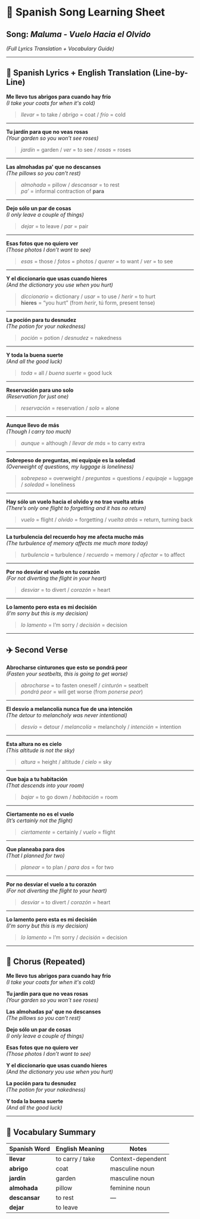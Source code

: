 # 🎵 Spanish Song Learning Sheet  
## Song: *Maluma - Vuelo Hacia el Olvido*  
*(Full Lyrics Translation + Vocabulary Guide)*  

---

## 📝 Spanish Lyrics + English Translation (Line-by-Line)

**Me llevo tus abrigos para cuando hay frío**  
*(I take your coats for when it's cold)*  
> _llevar_ = to take / _abrigo_ = coat / _frío_ = cold  

---

**Tu jardín para que no veas rosas**  
*(Your garden so you won’t see roses)*  
> _jardín_ = garden / _ver_ = to see / _rosas_ = roses  

---

**Las almohadas pa' que no descanses**  
*(The pillows so you can’t rest)*  
> _almohada_ = pillow / _descansar_ = to rest  
> _pa’_ = informal contraction of **para**  

---

**Dejo sólo un par de cosas**  
*(I only leave a couple of things)*  
> _dejar_ = to leave / _par_ = pair  

---

**Esas fotos que no quiero ver**  
*(Those photos I don’t want to see)*  
> _esas_ = those / _fotos_ = photos / _querer_ = to want / _ver_ = to see  

---

**Y el diccionario que usas cuando hieres**  
*(And the dictionary you use when you hurt)*  
> _diccionario_ = dictionary / _usar_ = to use / _herir_ = to hurt  
> **hieres** = “you hurt” (from _herir_, tú form, present tense)  

---

**La poción para tu desnudez**  
*(The potion for your nakedness)*  
> _poción_ = potion / _desnudez_ = nakedness  

---

**Y toda la buena suerte**  
*(And all the good luck)*  
> _toda_ = all / _buena suerte_ = good luck  

---

**Reservación para uno solo**  
*(Reservation for just one)*  
> _reservación_ = reservation / _solo_ = alone  

---

**Aunque llevo de más**  
*(Though I carry too much)*  
> _aunque_ = although / _llevar de más_ = to carry extra  

---

**Sobrepeso de preguntas, mi equipaje es la soledad**  
*(Overweight of questions, my luggage is loneliness)*  
> _sobrepeso_ = overweight / _preguntas_ = questions / _equipaje_ = luggage / _soledad_ = loneliness  

---

**Hay sólo un vuelo hacia el olvido y no trae vuelta atrás**  
*(There’s only one flight to forgetting and it has no return)*  
> _vuelo_ = flight / _olvido_ = forgetting / _vuelta atrás_ = return, turning back  

---

**La turbulencia del recuerdo hoy me afecta mucho más**  
*(The turbulence of memory affects me much more today)*  
> _turbulencia_ = turbulence / _recuerdo_ = memory / _afectar_ = to affect  

---

**Por no desviar el vuelo en tu corazón**  
*(For not diverting the flight in your heart)*  
> _desviar_ = to divert / _corazón_ = heart  

---

**Lo lamento pero esta es mi decisión**  
*(I’m sorry but this is my decision)*  
> _lo lamento_ = I’m sorry / _decisión_ = decision  

---

## ✈️ Second Verse

**Abrocharse cinturones que esto se pondrá peor**  
*(Fasten your seatbelts, this is going to get worse)*  
> _abrocharse_ = to fasten oneself / _cinturón_ = seatbelt  
> _pondrá peor_ = will get worse (from _ponerse peor_)  

---

**El desvío a melancolía nunca fue de una intención**  
*(The detour to melancholy was never intentional)*  
> _desvío_ = detour / _melancolía_ = melancholy / _intención_ = intention  

---

**Esta altura no es cielo**  
*(This altitude is not the sky)*  
> _altura_ = height / altitude / _cielo_ = sky  

---

**Que baja a tu habitación**  
*(That descends into your room)*  
> _bajar_ = to go down / _habitación_ = room  

---

**Ciertamente no es el vuelo**  
*(It’s certainly not the flight)*  
> _ciertamente_ = certainly / _vuelo_ = flight  

---

**Que planeaba para dos**  
*(That I planned for two)*  
> _planear_ = to plan / _para dos_ = for two  

---

**Por no desviar el vuelo a tu corazón**  
*(For not diverting the flight to your heart)*  
> _desviar_ = to divert / _corazón_ = heart  

---

**Lo lamento pero esta es mi decisión**  
*(I’m sorry but this is my decision)*  
> _lo lamento_ = I’m sorry / _decisión_ = decision  

---

## 🔁 Chorus (Repeated)

**Me llevo tus abrigos para cuando hay frío**  
*(I take your coats for when it's cold)*  

**Tu jardín para que no veas rosas**  
*(Your garden so you won’t see roses)*  

**Las almohadas pa' que no descanses**  
*(The pillows so you can’t rest)*  

**Dejo sólo un par de cosas**  
*(I only leave a couple of things)*  

**Esas fotos que no quiero ver**  
*(Those photos I don’t want to see)*  

**Y el diccionario que usas cuando hieres**  
*(And the dictionary you use when you hurt)*  

**La poción para tu desnudez**  
*(The potion for your nakedness)*  

**Y toda la buena suerte**  
*(And all the good luck)*  

---

## 📖 Vocabulary Summary

| Spanish Word | English Meaning | Notes |
|---------------|------------------|--------|
| **llevar** | to carry / take | Context-dependent |
| **abrigo** | coat | masculine noun |
| **jardín** | garden | masculine noun |
| **almohada** | pillow | feminine noun |
| **descansar** | to rest | — |
| **dejar** | to leave
